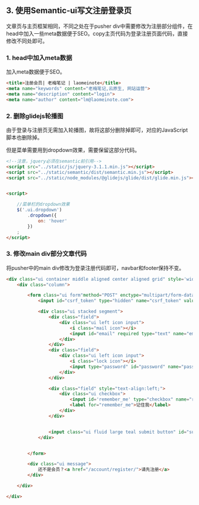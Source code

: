 ## 3. 使用Semantic-ui写文注册登录页

文章页与主页框架相同，不同之处在于pusher div中需要修改为注册部分组件，在head中加入一些meta数据便于SEO。copy主页代码为登录注册页面代码，直接修改不同处即可。

### 1. head中加入meta数据

加入meta数据便于SEO。

```html
<title>注册会员| 老梅笔记 | laomeinote</title>
<meta name="keywords" content="老梅笔记,云原生, 网站运营">
<meta name="description" content="login">
<meta name="author" content="lm@laomeinote.com">
```



### 2. 删除glidejs轮播图

由于登录与注册页无需加入轮播图，故将这部分删除掉即可，对应的JavaScript脚本也删除掉。

但是菜单需要用到dropdown效果，需要保留这部分代码。

```html
<!--注意，jquery必须在semantic前引用-->
<script src="../static/js/jquery-3.1.1.min.js"></script>
<script src="../static/semantic/dist/semantic.min.js"></script>
<script src="../static/node_modules/@glidejs/glide/dist/glide.min.js"></script>


<script>

    //菜单栏的dropdown效果
    $('.ui.dropdown')
        .dropdown({
            on: 'hover'
        })
    ;
</script>
```

### 3. 修改main div部分文章代码

将pusher中的main div修改为登录注册代码即可，navbar和footer保持不变。

```html
<div class="ui container middle aligned center aligned grid" style='width:380px !important; min-height:480px;'>
    <div class="column">

        <form class="ui form"method="POST" enctype="multipart/form-data" role="form">
            <input id="csrf_token" type="hidden" name="csrf_token" value="{{ csrf_token() }}"/>

            <div class="ui stacked segment">
                <div class="field">
                    <div class="ui left icon input">
                        <i class="mail icon"></i>
                        <input id="email" required type="text" name="email" placeholder="E-mail address">
                    </div>
                </div>
                <div class="field">
                    <div class="ui left icon input">
                        <i class="lock icon"></i>
                        <input type="password" id="password" name="password" placeholder="Password" required>
                    </div>
                </div>

                <div class="field" style="text-align:left;">
                    <div class="ui checkbox">
                        <input id='remember_me' type="checkbox" name="remember_me">
                        <label for="remember_me">记住我</label>
                    </div>
                </div>


                <input class="ui fluid large teal submit button" id="submit" name="submit" type="submit" value="登陆">
            </div>


        </form>

        <div class="ui message">
            还不是会员？<a href="/account/register/">请先注册</a>
        </div>

    </div>

</div>
```
